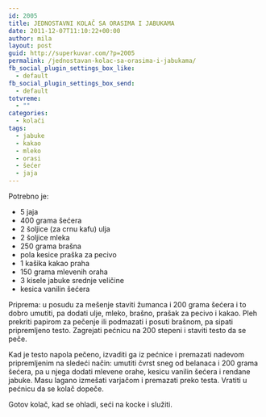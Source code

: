 ```yaml
---
id: 2005
title: JEDNOSTAVNI KOLAČ SA ORASIMA I JABUKAMA
date: 2011-12-07T11:10:22+00:00
author: mila
layout: post
guid: http://superkuvar.com/?p=2005
permalink: /jednostavan-kolac-sa-orasima-i-jabukama/
fb_social_plugin_settings_box_like:
  - default
fb_social_plugin_settings_box_send:
  - default
totvreme:
  - ""
categories:
  - kolači
tags:
  - jabuke
  - kakao
  - mleko
  - orasi
  - šećer
  - jaja
---
```

Potrebno je:

  * 5 jaja
  * 400 grama šećera
  * 2 šoljice (za crnu kafu) ulja
  * 2 šoljice mleka
  * 250 grama brašna
  * pola kesice praška za pecivo
  * 1 kašika kakao praha
  * 150 grama mlevenih oraha
  * 3 kisele jabuke srednje veličine
  * kesica vanilin šećera

Priprema: u posudu za mešenje staviti žumanca i 200 grama šećera i to dobro umutiti, pa dodati ulje, mleko, brašno, prašak za pecivo i kakao. Pleh prekriti papirom za pečenje ili podmazati i posuti brašnom, pa sipati pripremljeno testo. Zagrejati pećnicu na 200 stepeni i staviti testo da se peče.

Kad je testo napola pečeno, izvaditi ga iz pećnice i premazati nadevom pripremljenim na sledeći način: umutiti čvrst sneg od belanaca i 200 grama šećera, pa u njega dodati mlevene orahe, kesicu vanilin šećera i rendane jabuke. Masu lagano izmešati varjačom i premazati preko testa. Vratiti u pećnicu da se kolač dopeče.

Gotov kolač, kad se ohladi, seći na kocke i služiti.
